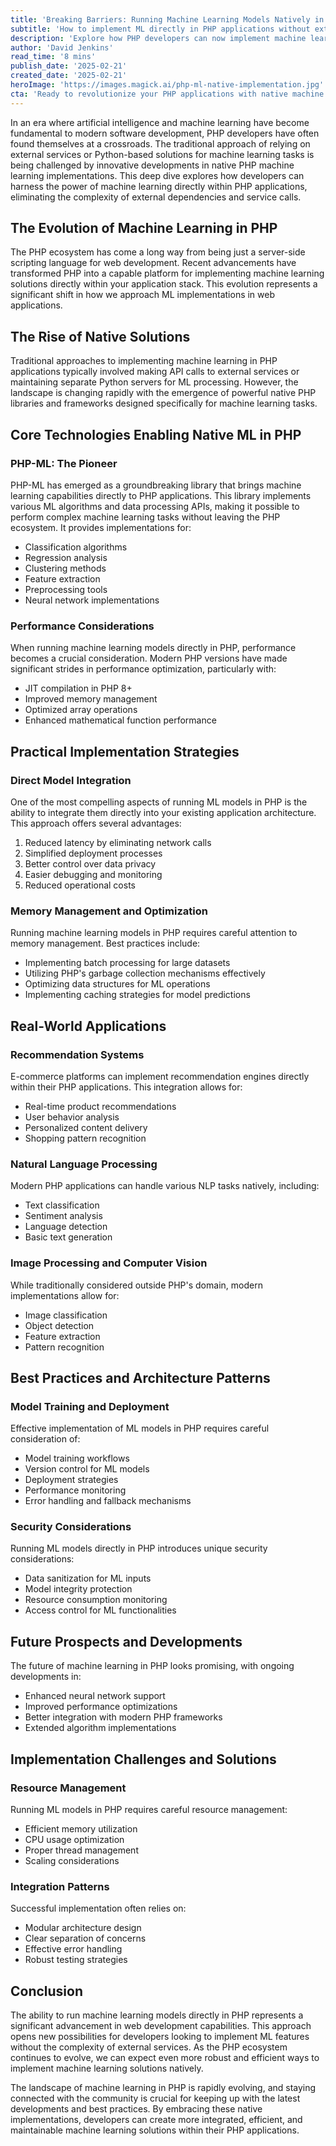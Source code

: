 ```yaml
---
title: 'Breaking Barriers: Running Machine Learning Models Natively in PHP'
subtitle: 'How to implement ML directly in PHP applications without external dependencies'
description: 'Explore how PHP developers can now implement machine learning models natively within their applications, eliminating the need for external services. Learn about key technologies, implementation strategies, and best practices for running ML models directly in PHP, along with real-world applications and future prospects in this evolving landscape.'
author: 'David Jenkins'
read_time: '8 mins'
publish_date: '2025-02-21'
created_date: '2025-02-21'
heroImage: 'https://images.magick.ai/php-ml-native-implementation.jpg'
cta: 'Ready to revolutionize your PHP applications with native machine learning capabilities? Follow us on LinkedIn at MagickAI to stay at the forefront of PHP machine learning innovations and connect with industry experts who are shaping the future of web development.'
---
```


In an era where artificial intelligence and machine learning have become fundamental to modern software development, PHP developers have often found themselves at a crossroads. The traditional approach of relying on external services or Python-based solutions for machine learning tasks is being challenged by innovative developments in native PHP machine learning implementations. This deep dive explores how developers can harness the power of machine learning directly within PHP applications, eliminating the complexity of external dependencies and service calls.

## The Evolution of Machine Learning in PHP

The PHP ecosystem has come a long way from being just a server-side scripting language for web development. Recent advancements have transformed PHP into a capable platform for implementing machine learning solutions directly within your application stack. This evolution represents a significant shift in how we approach ML implementations in web applications.

## The Rise of Native Solutions

Traditional approaches to implementing machine learning in PHP applications typically involved making API calls to external services or maintaining separate Python servers for ML processing. However, the landscape is changing rapidly with the emergence of powerful native PHP libraries and frameworks designed specifically for machine learning tasks.

## Core Technologies Enabling Native ML in PHP

### PHP-ML: The Pioneer

PHP-ML has emerged as a groundbreaking library that brings machine learning capabilities directly to PHP applications. This library implements various ML algorithms and data processing APIs, making it possible to perform complex machine learning tasks without leaving the PHP ecosystem. It provides implementations for:

- Classification algorithms
- Regression analysis
- Clustering methods
- Feature extraction
- Preprocessing tools
- Neural network implementations

### Performance Considerations

When running machine learning models directly in PHP, performance becomes a crucial consideration. Modern PHP versions have made significant strides in performance optimization, particularly with:

- JIT compilation in PHP 8+
- Improved memory management
- Optimized array operations
- Enhanced mathematical function performance

## Practical Implementation Strategies

### Direct Model Integration

One of the most compelling aspects of running ML models in PHP is the ability to integrate them directly into your existing application architecture. This approach offers several advantages:

1. Reduced latency by eliminating network calls
2. Simplified deployment processes
3. Better control over data privacy
4. Easier debugging and monitoring
5. Reduced operational costs

### Memory Management and Optimization

Running machine learning models in PHP requires careful attention to memory management. Best practices include:

- Implementing batch processing for large datasets
- Utilizing PHP's garbage collection mechanisms effectively
- Optimizing data structures for ML operations
- Implementing caching strategies for model predictions

## Real-World Applications

### Recommendation Systems

E-commerce platforms can implement recommendation engines directly within their PHP applications. This integration allows for:

- Real-time product recommendations
- User behavior analysis
- Personalized content delivery
- Shopping pattern recognition

### Natural Language Processing

Modern PHP applications can handle various NLP tasks natively, including:

- Text classification
- Sentiment analysis
- Language detection
- Basic text generation

### Image Processing and Computer Vision

While traditionally considered outside PHP's domain, modern implementations allow for:

- Image classification
- Object detection
- Feature extraction
- Pattern recognition

## Best Practices and Architecture Patterns

### Model Training and Deployment

Effective implementation of ML models in PHP requires careful consideration of:

- Model training workflows
- Version control for ML models
- Deployment strategies
- Performance monitoring
- Error handling and fallback mechanisms

### Security Considerations

Running ML models directly in PHP introduces unique security considerations:

- Data sanitization for ML inputs
- Model integrity protection
- Resource consumption monitoring
- Access control for ML functionalities

## Future Prospects and Developments

The future of machine learning in PHP looks promising, with ongoing developments in:

- Enhanced neural network support
- Improved performance optimizations
- Better integration with modern PHP frameworks
- Extended algorithm implementations

## Implementation Challenges and Solutions

### Resource Management

Running ML models in PHP requires careful resource management:

- Efficient memory utilization
- CPU usage optimization
- Proper thread management
- Scaling considerations

### Integration Patterns

Successful implementation often relies on:

- Modular architecture design
- Clear separation of concerns
- Effective error handling
- Robust testing strategies

## Conclusion

The ability to run machine learning models directly in PHP represents a significant advancement in web development capabilities. This approach opens new possibilities for developers looking to implement ML features without the complexity of external services. As the PHP ecosystem continues to evolve, we can expect even more robust and efficient ways to implement machine learning solutions natively.

The landscape of machine learning in PHP is rapidly evolving, and staying connected with the community is crucial for keeping up with the latest developments and best practices. By embracing these native implementations, developers can create more integrated, efficient, and maintainable machine learning solutions within their PHP applications.